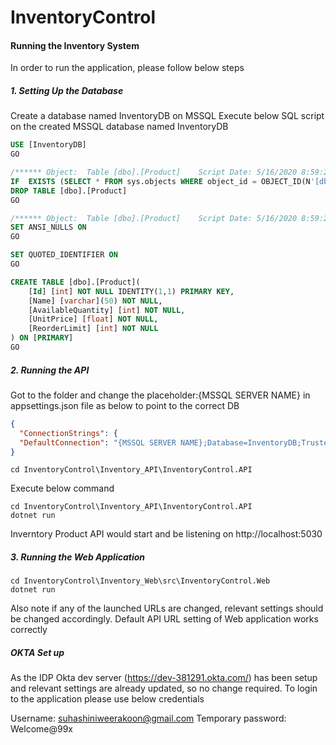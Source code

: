 # InventoryControl

#### Running the Inventory System
In order to run the application, please follow below steps
##### 1. Setting Up the Database
Create a database named InventoryDB on MSSQL
Execute below SQL script on the created MSSQL database named InventoryDB
```sql
USE [InventoryDB]
GO

/****** Object:  Table [dbo].[Product]    Script Date: 5/16/2020 8:59:25 PM ******/
IF  EXISTS (SELECT * FROM sys.objects WHERE object_id = OBJECT_ID(N'[dbo].[Product]') AND type in (N'U'))
DROP TABLE [dbo].[Product]
GO

/****** Object:  Table [dbo].[Product]    Script Date: 5/16/2020 8:59:25 PM ******/
SET ANSI_NULLS ON
GO

SET QUOTED_IDENTIFIER ON
GO

CREATE TABLE [dbo].[Product](
	[Id] [int] NOT NULL IDENTITY(1,1) PRIMARY KEY,
	[Name] [varchar](50) NOT NULL,
	[AvailableQuantity] [int] NOT NULL,
	[UnitPrice] [float] NOT NULL,
	[ReorderLimit] [int] NOT NULL
) ON [PRIMARY]
GO
```
##### 2. Running the API
Got to the folder and change the placeholder:{MSSQL SERVER NAME} in appsettings.json file as below to point to the correct DB
```json
{ 
  "ConnectionStrings": {
  "DefaultConnection": "{MSSQL SERVER NAME};Database=InventoryDB;Trusted_Connection=True;MultipleActiveResultSets=true"
}
```
```
cd InventoryControl\Inventory_API\InventoryControl.API
```
Execute below command 
```
cd InventoryControl\Inventory_API\InventoryControl.API
dotnet run
```
Inverntory Product API would start and be listening on http://localhost:5030

##### 3. Running the Web Application
```
cd InventoryControl\Inventory_Web\src\InventoryControl.Web
dotnet run
```
Also note if any of the launched URLs are changed, relevant settings should be changed accordingly. Default API URL setting of Web application works correctly

##### OKTA Set up
As the IDP Okta dev server (https://dev-381291.okta.com/) has been setup and relevant settings are already updated, so no change required. To login to the application please use below credentials

Username:  suhashiniweerakoon@gmail.com
Temporary password:  Welcome@99x


